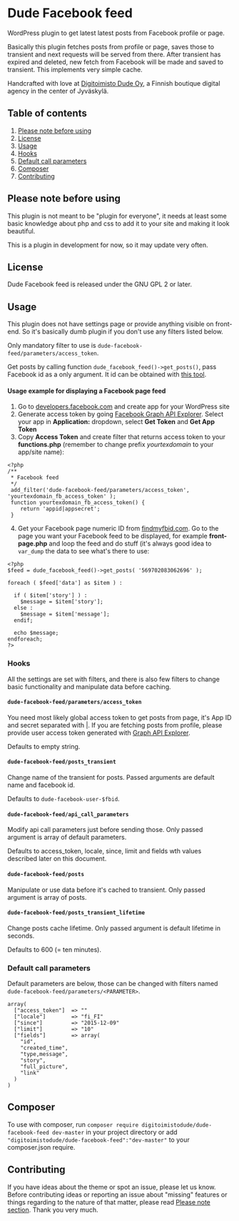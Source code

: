 # Dude Facebook feed
WordPress plugin to get latest latest posts from Facebook profile or page.

Basically this plugin fetches posts from profile or page, saves those to transient and next requests will be served from there. After transient has expired and deleted, new fetch from Facebook will be made and saved to transient. This implements very simple cache.

Handcrafted with love at [Digitoimisto Dude Oy](http://dude.fi), a Finnish boutique digital agency in the center of Jyväskylä.

## Table of contents
1. [Please note before using](#please-note-before-using)
2. [License](#license)
3. [Usage](#usage)
  1. [Hooks](#hooks)
  2. [Default call parameters](#default-call-parameters)
4. [Composer](#composer)
5. [Contributing](#contributing)

## Please note before using
This plugin is not meant to be "plugin for everyone", it needs at least some basic knowledge about php and css to add it to your site and making it look beautiful.

This is a plugin in development for now, so it may update very often.

## License
Dude Facebook feed is released under the GNU GPL 2 or later.

## Usage
This plugin does not have settings page or provide anything visible on front-end. So it's basically dumb plugin if you don't use any filters listed below.

Only mandatory filter to use is `dude-facebook-feed/parameters/access_token`.

Get posts by calling function `dude_facebook_feed()->get_posts()`, pass Facebook id as a only argument. It id can be obtained with [this tool](http://findmyfbid.com/).

#### Usage example for displaying a Facebook page feed

1. Go to [developers.facebook.com](https://developers.facebook.com/) and create app for your WordPress site
2. Generate access token by going [Facebook Graph API Explorer](https://developers.facebook.com/tools/explorer/). Select your app in **Application:** dropdown, select **Get Token** and **Get App Token**
3. Copy **Access Token** and create filter that returns access token to your **functions.php** (remember to change prefix *yourtexdomain* to your app/site name):

````
<?php
/**
 * Facebook feed
 */
 add_filter('dude-facebook-feed/parameters/access_token', 'yourtexdomain_fb_access_token' );
 function yourtexdomain_fb_access_token() {
    return 'appid|appsecret';
 }
````

4. Get your Facebook page numeric ID from [findmyfbid.com](http://findmyfbid.com/). Go to the page you want your Facebook feed to be displayed, for example **front-page.php** and loop the feed and do stuff (it's always good idea to `var_dump` the data to see what's there to use:

````
<?php
$feed = dude_facebook_feed()->get_posts( '569702083062696' );

foreach ( $feed['data'] as $item ) :

  if ( $item['story'] ) :
    $message = $item['story'];
  else :
    $message = $item['message'];
  endif;

  echo $message;
endforeach;
?>      
````

### Hooks
All the settings are set with filters, and there is also few filters to change basic functionality and manipulate data before caching.

#### `dude-facebook-feed/parameters/access_token`
You need most likely global access token to get posts from page, it's App ID and secret separated with |. If you are fetching posts from profile, please provide user access token generated with [Graph API Explorer](https://developers.facebook.com/tools/explorer/).

Defaults to empty string.

#### `dude-facebook-feed/posts_transient`
Change name of the transient for posts. Passed arguments are default name and facebook id.

Defaults to `dude-facebook-user-$fbid`.

#### `dude-facebook-feed/api_call_parameters`
Modify api call parameters just before sending those. Only passed argument is array of default parameters.

Defaults to access_token, locale, since, limit and fields wth values described later on this document.

#### `dude-facebook-feed/posts`
Manipulate or use data before it's cached to transient. Only passed argument is array of posts.

#### `dude-facebook-feed/posts_transient_lifetime`
Change posts cache lifetime. Only passed argument is default lifetime in seconds.

Defaults to 600 (= ten minutes).

### Default call parameters

Default parameters are below, those can be changed with filters named `dude-facebook-feed/parameters/<PARAMETER>`.

```
array(
  ["access_token"]  => ""
  ["locale"]        => "fi_FI"
  ["since"]         => "2015-12-09"
  ["limit"]         => "10"
  ["fields"]        => array(
    "id",
    "created_time",
    "type,message",
    "story",
    "full_picture",
    "link"
  )
)
```

## Composer

To use with composer, run `composer require digitoimistodude/dude-facebook-feed dev-master` in your project directory or add `"digitoimistodude/dude-facebook-feed":"dev-master"` to your composer.json require.

## Contributing
If you have ideas about the theme or spot an issue, please let us know. Before contributing ideas or reporting an issue about "missing" features or things regarding to the nature of that matter, please read [Please note section](#please-note-before-using). Thank you very much.
